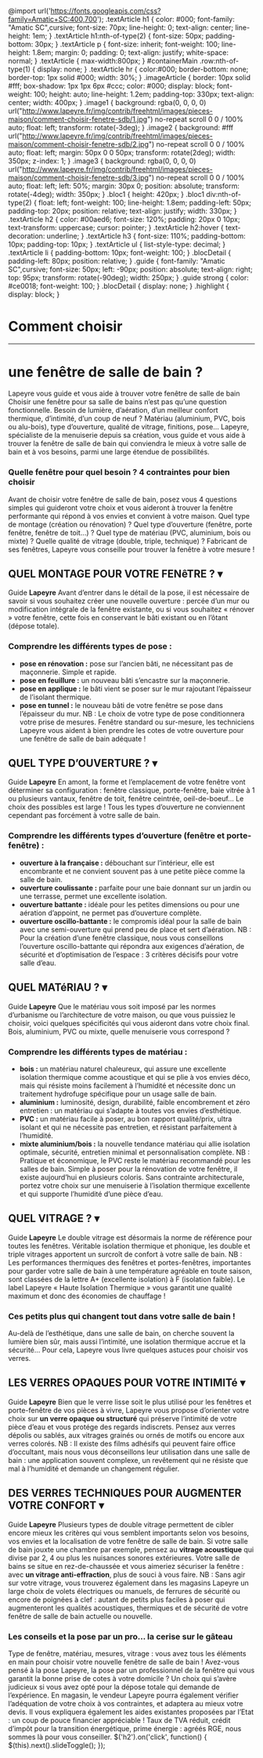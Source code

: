 ##
@import url('https://fonts.googleapis.com/css?family=Amatic+SC:400,700');
.textArticle h1 {
color: #000;
font-family: "Amatic SC",cursive;
font-size: 70px;
line-height: 0;
text-align: center;
line-height: 1em;
}
.textArticle h1:nth-of-type(2) {
font-size: 50px;
padding-bottom: 30px;
}
.textArticle p {
font-size: inherit;
font-weight: 100;
line-height: 1.8em;
margin: 0;
padding: 0;
text-align: justify;
white-space: normal;
}
.textArticle {
max-width:800px;
}
#containerMain .row:nth-of-type(1) {
display: none;
}
.textArticle hr {
color:#000;
border-bottom: none;
border-top: 1px solid #000;
width: 30%;
}
.imageArticle {
border: 10px solid #fff;
box-shadow: 1px 1px 6px #ccc;
color: #000;
display: block;
font-weight: 100;
height: auto;
line-height: 1.2em;
padding-top: 330px;
text-align: center;
width: 400px;
}
.image1 {
background: rgba(0, 0, 0, 0) url("http://www.lapeyre.fr/img/contrib/freehtml/images/pieces-maison/comment-choisir-fenetre-sdb/1.jpg") no-repeat scroll 0 0 / 100% auto;
float: left;
transform: rotate(-3deg);
}
.image2 {
background: #fff url("http://www.lapeyre.fr/img/contrib/freehtml/images/pieces-maison/comment-choisir-fenetre-sdb/2.jpg") no-repeat scroll 0 0 / 100% auto;
float: left;
margin: 50px 0 0 50px;
transform: rotate(2deg);
width: 350px;
z-index: 1;
}
.image3 {
background: rgba(0, 0, 0, 0) url("http://www.lapeyre.fr/img/contrib/freehtml/images/pieces-maison/comment-choisir-fenetre-sdb/3.jpg") no-repeat scroll 0 0 / 100% auto;
float: left;
left: 50%;
margin: 30px 0;
position: absolute;
transform: rotate(-4deg);
width: 350px;
}
.bloc1 {
height: 420px;
}
.bloc1 div:nth-of-type(2) {
float: left;
font-weight: 100;
line-height: 1.8em;
padding-left: 50px;
padding-top: 20px;
position: relative;
text-align: justify;
width: 330px;
}
.textArticle h2 {
color: #00aed6;
font-size: 120%;
padding: 20px 0 10px;
text-transform: uppercase;
cursor: pointer;
}
.textArticle h2:hover {
text-decoration: underline;
}
.textArticle h3 {
font-size: 110%;
padding-bottom: 10px;
padding-top: 10px;
}
.textArticle ul {
list-style-type: decimal;
}
.textArticle li {
padding-bottom: 10px;
font-weight: 100;
}
.blocDetail {
padding-left: 80px;
position: relative;
}
.guide {
font-family: "Amatic SC",cursive;
font-size: 50px;
left: -90px;
position: absolute;
text-align: right;
top: 95px;
transform: rotate(-90deg);
width: 250px;
}
.guide strong {
color: #ce0018;
font-weight: 100;
}
.blocDetail {
display: none;
}
.highlight {
display: block;
}
# Comment choisir
- - - - - -
# une fenêtre de salle de bain ?
Lapeyre vous guide et vous aide à trouver votre fenêtre de salle de bain
Choisir une fenêtre pour sa salle de bains n’est pas qu’une question fonctionnelle. Besoin de lumière, d’aération, d’un meilleur confort thermique, d’intimité, d’un coup de neuf ? Matériau (aluminium, PVC, bois ou alu-bois), type d’ouverture, qualité de vitrage, finitions, pose… Lapeyre, spécialiste de la menuiserie depuis sa création, vous guide et vous aide à trouver la fenêtre de salle de bain qui conviendra le mieux à votre salle de bain et à vos besoins, parmi une large étendue de possibilités.
### Quelle fenêtre pour quel besoin ? 4 contraintes pour bien choisir
Avant de choisir votre fenêtre de salle de bain, posez vous 4 questions simples qui guideront votre choix et vous aideront à trouver la fenêtre performante qui répond à vos envies et convient à votre maison. Quel type de montage (création ou rénovation) ? Quel type d’ouverture (fenêtre, porte fenêtre, fenêtre de toit…) ? Quel type de matériau (PVC, aluminium, bois ou mixte) ? Quelle qualité de vitrage (double, triple, technique) ? Fabricant de ses fenêtres, Lapeyre vous conseille pour trouver la fenêtre à votre mesure !
## QUEL MONTAGE POUR VOTRE FENêTRE ? &dtrif;
Guide **Lapeyre**
Avant d’entrer dans le détail de la pose, il est nécessaire de savoir si vous souhaitez créer une nouvelle ouverture : percée d’un mur ou modification intégrale de la fenêtre existante, ou si vous souhaitez « rénover » votre fenêtre, cette fois en conservant le bâti existant ou en l’ôtant (dépose totale).
### Comprendre les différents types de pose :
- **pose en rénovation :** pose sur l’ancien bâti, ne nécessitant pas de maçonnerie. Simple et rapide.
- **pose en feuillure :** un nouveau bâti s’encastre sur la maçonnerie.
- **pose en applique :** le bâti vient se poser sur le mur rajoutant l’épaisseur de l’isolant thermique.
- **pose en tunnel :** le nouveau bâti de votre fenêtre se pose dans l’épaisseur du mur.
NB : Le choix de votre type de pose conditionnera votre prise de mesures. Fenêtre standard ou sur-mesure, les techniciens Lapeyre vous aident à bien prendre les cotes de votre ouverture pour une fenêtre de salle de bain adéquate !
## QUEL TYPE D’OUVERTURE ? &dtrif;
Guide **Lapeyre**
En amont, la forme et l’emplacement de votre fenêtre vont déterminer sa configuration : fenêtre classique, porte-fenêtre, baie vitrée à 1 ou plusieurs vantaux, fenêtre de toit, fenêtre ceintrée, oeil-de-boeuf... Le choix des possibles est large ! Tous les types d’ouverture ne conviennent cependant pas forcément à votre salle de bain.
### Comprendre les différents types d’ouverture (fenêtre et porte-fenêtre) :
- **ouverture à la française :** débouchant sur l’intérieur, elle est encombrante et ne convient souvent pas à une petite pièce comme la salle de bain.
- **ouverture coulissante :** parfaite pour une baie donnant sur un jardin ou une terrasse, permet une excellente isolation.
- **ouverture battante :** idéale pour les petites dimensions ou pour une aération d’appoint, ne permet pas d’ouverture complète.
- **ouverture oscillo-battante :** le compromis idéal pour la salle de bain avec une semi-ouverture qui prend peu de place et sert d’aération.
NB : Pour la création d’une fenêtre classique, nous vous conseillons l’ouverture oscillo-battante qui répondra aux exigences d’aération, de sécurité et d’optimisation de l’espace : 3 critères décisifs pour votre salle d’eau.
## QUEL MATéRIAU ? &dtrif;
Guide **Lapeyre**
Que le matériau vous soit imposé par les normes d’urbanisme ou l’architecture de votre maison, ou que vous puissiez le choisir, voici quelques spécificités qui vous aideront dans votre choix final. Bois, aluminium, PVC ou mixte, quelle menuiserie vous correspond ?
### Comprendre les différents types de matériau :
- **bois :** un matériau naturel chaleureux, qui assure une excellente isolation thermique comme acoustique et qui se plie à vos envies déco, mais qui résiste moins facilement à l’humidité et nécessite donc un traitement hydrofuge spécifique pour un usage salle de bain.
- **aluminium :** luminosité, design, durabilité, faible encombrement et zéro entretien : un matériau qui s’adapte à toutes vos envies d’esthétique.
- **PVC :** un matériau facile à poser, au bon rapport qualité/prix, ultra isolant et qui ne nécessite pas entretien, et résistant parfaitement à l’humidité.
- **mixte aluminium/bois :** la nouvelle tendance matériau qui allie isolation optimale, sécurité, entretien minimal et personnalisation complète.
NB : Pratique et économique, le PVC reste le matériau recommandé pour les salles de bain. Simple à poser pour la rénovation de votre fenêtre, il existe aujourd’hui en plusieurs coloris. Sans contrainte architecturale, portez votre choix sur une menuiserie à l’isolation thermique excellente et qui supporte l’humidité d’une pièce d’eau.
## QUEL VITRAGE ? &dtrif;
Guide **Lapeyre**
Le double vitrage est désormais la norme de référence pour toutes les fenêtres. Véritable isolation thermique et phonique, les double et triple vitrages apportent un surcroît de confort à votre salle de bain.
NB : Les performances thermiques des fenêtres et portes-fenêtres, importantes pour garder votre salle de bain à une température agréable en toute saison, sont classées de la lettre A+ (excellente isolation) à F (isolation faible). Le label Lapeyre « Haute Isolation Thermique » vous garantit une qualité maximum et donc des économies de chauffage !
### Ces petits plus qui changent tout dans votre salle de bain !
Au-delà de l’esthétique, dans une salle de bain, on cherche souvent la lumière bien sûr, mais aussi l’intimité, une isolation thermique accrue et la sécurité… Pour cela, Lapeyre vous livre quelques astuces pour choisir vos verres.
## LES VERRES OPAQUES POUR VOTRE INTIMITé &dtrif;
Guide **Lapeyre**
Bien que le verre lisse soit le plus utilisé pour les fenêtres et porte-fenêtre de vos pièces à vivre, Lapeyre vous propose d’orienter votre choix sur **un verre opaque ou structuré** qui préserve l’intimité de votre pièce d’eau et vous protége des regards indiscrets. Pensez aux verres dépolis ou sablés, aux vitrages grainés ou ornés de motifs ou encore aux verres colorés.
NB : Il existe des films adhésifs qui peuvent faire office d’occultant, mais nous vous déconseillons leur utilisation dans une salle de bain : une application souvent complexe, un revêtement qui ne résiste que mal à l’humidité et demande un changement régulier.
## DES VERRES TECHNIQUES POUR AUGMENTER VOTRE CONFORT &dtrif;
Guide **Lapeyre**
Plusieurs types de double vitrage permettent de cibler encore mieux les critères qui vous semblent importants selon vos besoins, vos envies et la localisation de votre fenêtre de salle de bain. Si votre salle de bain jouxte une chambre par exemple, pensez au **vitrage acoustique** qui divise par 2, 4 ou plus les nuisances sonores extérieures. Votre salle de bains se situe en rez-de-chaussée et vous aimeriez sécuriser la fenêtre : avec **un vitrage anti-effraction**, plus de souci à vous faire.
NB : Sans agir sur votre vitrage, vous trouverez également dans les magasins Lapeyre un large choix de volets électriques ou manuels, de ferrures de sécurité ou encore de poignées à clef : autant de petits plus faciles à poser qui augmenteront les qualités acoustiques, thermiques et de sécurité de votre fenêtre de salle de bain actuelle ou nouvelle.
### Les conseils et la pose par un pro… la cerise sur le gâteau
Type de fenêtre, matériau, mesures, vitrage : vous avez tous les éléments en main pour choisir votre nouvelle fenêtre de salle de bain ! Avez-vous pensé à la pose Lapeyre, la pose par un professionnel de la fenêtre qui vous garantit la bonne prise de cotes à votre domicile ? Un choix qui s’avère judicieux si vous avez opté pour la dépose totale qui demande de l’expérience.
En magasin, le vendeur Lapeyre pourra également vérifier l’adéquation de votre choix à vos contraintes, et adaptera au mieux votre devis. Il vous expliquera également les aides existantes proposées par l’Etat : un coup de pouce financier appréciable ! Taux de TVA réduit, crédit d’impôt pour la transition énergétique, prime énergie : agréés RGE, nous sommes là pour vous conseiller.
$('h2').on('click', function() {
$(this).next().slideToggle();
});